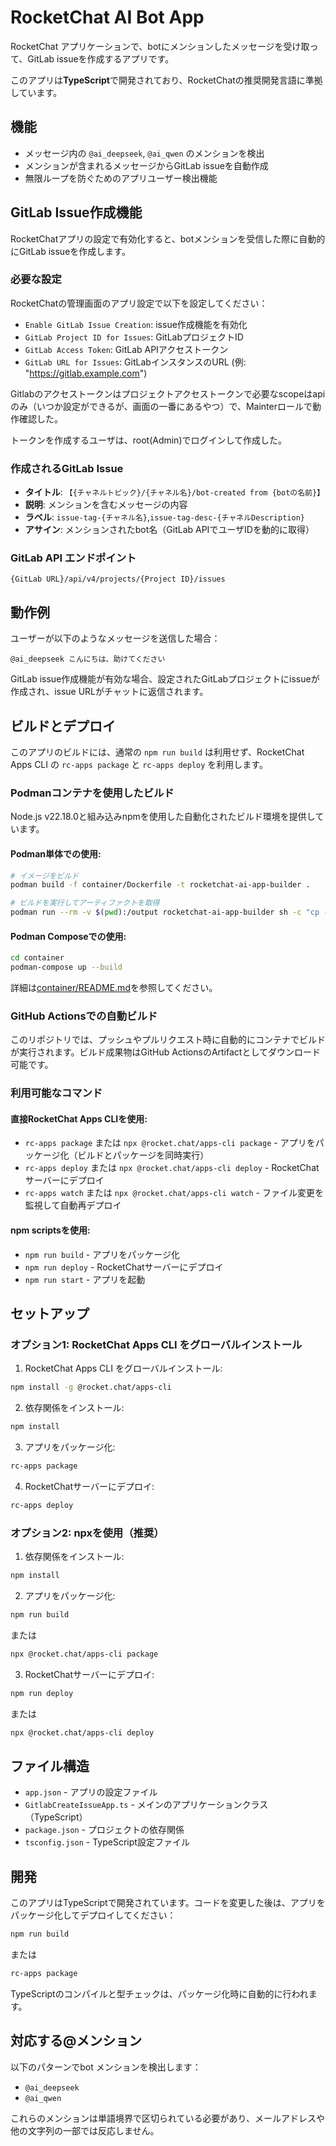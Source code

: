# RocketChat AI Bot App

RocketChat アプリケーションで、botにメンションしたメッセージを受け取って、GitLab issueを作成するアプリです。

このアプリは**TypeScript**で開発されており、RocketChatの推奨開発言語に準拠しています。

## 機能

- メッセージ内の `@ai_deepseek`, `@ai_qwen` のメンションを検出
- メンションが含まれるメッセージからGitLab issueを自動作成
- 無限ループを防ぐためのアプリユーザー検出機能

## GitLab Issue作成機能

RocketChatアプリの設定で有効化すると、botメンションを受信した際に自動的にGitLab issueを作成します。

### 必要な設定

RocketChatの管理画面のアプリ設定で以下を設定してください：

- `Enable GitLab Issue Creation`: issue作成機能を有効化
- `GitLab Project ID for Issues`: GitLabプロジェクトID
- `GitLab Access Token`: GitLab APIアクセストークン
- `GitLab URL for Issues`: GitLabインスタンスのURL (例: "https://gitlab.example.com")

Gitlabのアクセストークンはプロジェクトアクセストークンで必要なscopeはapiのみ（いつか設定ができるが、画面の一番にあるやつ）で、Mainterロールで動作確認した。

トークンを作成するユーザは、root(Admin)でログインして作成した。


### 作成されるGitLab Issue

- **タイトル**: `【{チャネルトピック}/{チャネル名}/bot-created from {botの名前}】`
- **説明**: メンションを含むメッセージの内容
- **ラベル**: `issue-tag-{チャネル名}`,`issue-tag-desc-{チャネルDescription}`
- **アサイン**: メンションされたbot名（GitLab APIでユーザIDを動的に取得）

### GitLab API エンドポイント

`{GitLab URL}/api/v4/projects/{Project ID}/issues`

## 動作例

ユーザーが以下のようなメッセージを送信した場合：
```
@ai_deepseek こんにちは、助けてください
```

GitLab issue作成機能が有効な場合、設定されたGitLabプロジェクトにissueが作成され、issue URLがチャットに返信されます。

## ビルドとデプロイ

このアプリのビルドには、通常の `npm run build` は利用せず、RocketChat Apps CLI の `rc-apps package` と `rc-apps deploy` を利用します。

### Podmanコンテナを使用したビルド

Node.js v22.18.0と組み込みnpmを使用した自動化されたビルド環境を提供しています。

#### Podman単体での使用:
```bash
# イメージをビルド
podman build -f container/Dockerfile -t rocketchat-ai-app-builder .

# ビルドを実行してアーティファクトを取得
podman run --rm -v $(pwd):/output rocketchat-ai-app-builder sh -c "cp -r /app/dist/* /output/"
```

#### Podman Composeでの使用:
```bash
cd container
podman-compose up --build
```

詳細は[container/README.md](container/README.md)を参照してください。

### GitHub Actionsでの自動ビルド

このリポジトリでは、プッシュやプルリクエスト時に自動的にコンテナでビルドが実行されます。ビルド成果物はGitHub ActionsのArtifactとしてダウンロード可能です。

### 利用可能なコマンド

#### 直接RocketChat Apps CLIを使用:
- `rc-apps package` または `npx @rocket.chat/apps-cli package` - アプリをパッケージ化（ビルドとパッケージを同時実行）
- `rc-apps deploy` または `npx @rocket.chat/apps-cli deploy` - RocketChatサーバーにデプロイ
- `rc-apps watch` または `npx @rocket.chat/apps-cli watch` - ファイル変更を監視して自動再デプロイ

#### npm scriptsを使用:
- `npm run build` - アプリをパッケージ化
- `npm run deploy` - RocketChatサーバーにデプロイ
- `npm run start` - アプリを起動

## セットアップ

### オプション1: RocketChat Apps CLI をグローバルインストール

1. RocketChat Apps CLI をグローバルインストール:
```bash
npm install -g @rocket.chat/apps-cli
```

2. 依存関係をインストール:
```bash
npm install
```

3. アプリをパッケージ化:
```bash
rc-apps package
```

4. RocketChatサーバーにデプロイ:
```bash
rc-apps deploy
```

### オプション2: npxを使用（推奨）

1. 依存関係をインストール:
```bash
npm install
```

2. アプリをパッケージ化:
```bash
npm run build
```
または
```bash
npx @rocket.chat/apps-cli package
```

3. RocketChatサーバーにデプロイ:
```bash
npm run deploy
```
または
```bash
npx @rocket.chat/apps-cli deploy
```

## ファイル構造

- `app.json` - アプリの設定ファイル
- `GitlabCreateIssueApp.ts` - メインのアプリケーションクラス（TypeScript）
- `package.json` - プロジェクトの依存関係
- `tsconfig.json` - TypeScript設定ファイル

## 開発

このアプリはTypeScriptで開発されています。コードを変更した後は、アプリをパッケージ化してデプロイしてください：

```bash
npm run build
```
または
```bash
rc-apps package
```

TypeScriptのコンパイルと型チェックは、パッケージ化時に自動的に行われます。

## 対応する@メンション

以下のパターンでbot メンションを検出します：
- `@ai_deepseek`
- `@ai_qwen`

これらのメンションは単語境界で区切られている必要があり、メールアドレスや他の文字列の一部では反応しません。

